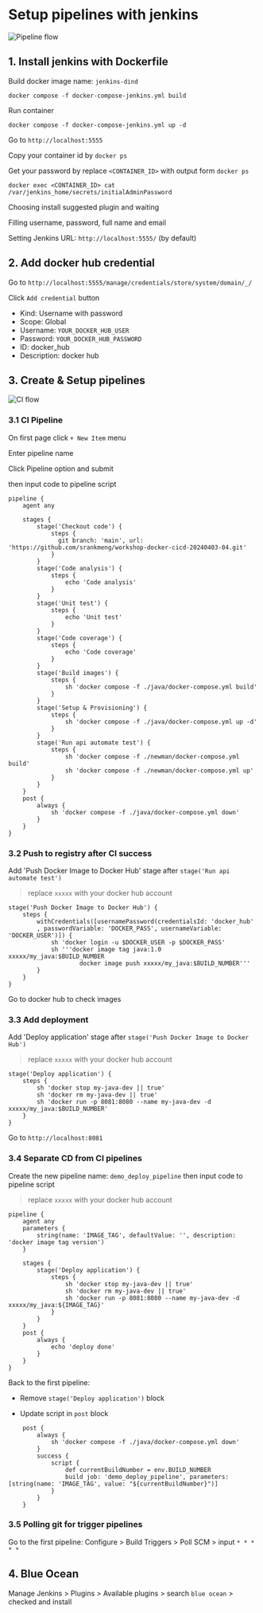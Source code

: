 # Setup pipelines with jenkins

![Pipeline flow](pipeline-flow.png)

## 1. Install jenkins with Dockerfile

Build docker image name: `jenkins-dind`

```
docker compose -f docker-compose-jenkins.yml build  
```

Run container
```
docker compose -f docker-compose-jenkins.yml up -d
```

Go to `http://localhost:5555`

Copy your container id by `docker ps`

Get your password by replace `<CONTAINER_ID>` with output form `docker ps`

```
docker exec <CONTAINER_ID> cat /var/jenkins_home/secrets/initialAdminPassword
```

Choosing install suggested plugin and waiting

Filling username, password, full name and email 

Setting Jenkins URL: `http://localhost:5555/` (by default)

## 2. Add docker hub credential
Go to `http://localhost:5555/manage/credentials/store/system/domain/_/`

Click `Add credential` button

- Kind: Username with password
- Scope: Global
- Username: `YOUR_DOCKER_HUB_USER`
- Password: `YOUR_DOCKER_HUB_PASSWORD`
- ID: docker_hub
- Description: docker hub

## 3. Create & Setup pipelines

![CI flow](ci-flow.png)

### 3.1 CI Pipeline

On first page click `+ New Item` menu

Enter pipeline name

Click Pipeline option and submit 

then input code to pipeline script

```
pipeline {
    agent any

    stages {
        stage('Checkout code') {
            steps {
              git branch: 'main', url: 'https://github.com/srankmeng/workshop-docker-cicd-20240403-04.git'
            }
        }
        stage('Code analysis') {
            steps {
                echo 'Code analysis'
            }
        }
        stage('Unit test') {
            steps {
                echo 'Unit test'
            }
        }
        stage('Code coverage') {
            steps {
                echo 'Code coverage'
            }
        }
        stage('Build images') {
            steps {
                sh 'docker compose -f ./java/docker-compose.yml build'
            }
        }
        stage('Setup & Provisioning') {
            steps {
                sh 'docker compose -f ./java/docker-compose.yml up -d'
            }
        }
        stage('Run api automate test') {
            steps {
                sh 'docker compose -f ./newman/docker-compose.yml build'
                sh 'docker compose -f ./newman/docker-compose.yml up'
            }
        }
    }
    post {
        always {
            sh 'docker compose -f ./java/docker-compose.yml down'
        }
    }
}

```


### 3.2 Push to registry after CI success

Add 'Push Docker Image to Docker Hub' stage after `stage('Run api automate test')`

>replace `xxxxx` with your docker hub account

```
stage('Push Docker Image to Docker Hub') {
    steps {
        withCredentials([usernamePassword(credentialsId: 'docker_hub'
        , passwordVariable: 'DOCKER_PASS', usernameVariable: 'DOCKER_USER')]) {
            sh 'docker login -u $DOCKER_USER -p $DOCKER_PASS'
            sh '''docker image tag java:1.0 xxxxx/my_java:$BUILD_NUMBER
                    docker image push xxxxx/my_java:$BUILD_NUMBER'''
        }        
    }
}
```

Go to docker hub to check images

### 3.3 Add deployment

Add 'Deploy application' stage after `stage('Push Docker Image to Docker Hub')`

> replace `xxxxx` with your docker hub account

```
stage('Deploy application') {
    steps {
        sh 'docker stop my-java-dev || true'
        sh 'docker rm my-java-dev || true'
        sh 'docker run -p 8081:8080 --name my-java-dev -d xxxxx/my_java:$BUILD_NUMBER'       
    }
}
```
Go to `http://localhost:8081`

### 3.4 Separate CD from CI pipelines
Create the new pipeline name: `demo_deploy_pipeline` then input code to pipeline script
>replace `xxxxx` with your docker hub account
```
pipeline {
    agent any
    parameters {
        string(name: 'IMAGE_TAG', defaultValue: '', description: 'docker image tag version')
    }

    stages {
        stage('Deploy application') {
            steps {
                sh 'docker stop my-java-dev || true'
                sh 'docker rm my-java-dev || true'
                sh 'docker run -p 8081:8080 --name my-java-dev -d xxxxx/my_java:${IMAGE_TAG}'       
            }
        }
    }
    post {
        always {
            echo 'deploy done'
        }
    }
}

```

Back to the first pipeline:

- Remove `stage('Deploy application')` block

- Update script in `post` block
```
    post {
        always {
            sh 'docker compose -f ./java/docker-compose.yml down'
        }
        success {
            script {
                def currentBuildNumber = env.BUILD_NUMBER
                build job: 'demo_deploy_pipeline', parameters: [string(name: 'IMAGE_TAG', value: "${currentBuildNumber}")]
            }
        }
    }
```

### 3.5 Polling git for trigger pipelines
Go to the first pipeline: Configure > Build Triggers > Poll SCM > input `* * * * *`


## 4. Blue Ocean

Manage Jenkins > Plugins > Available plugins > search `blue ocean` > checked and install




